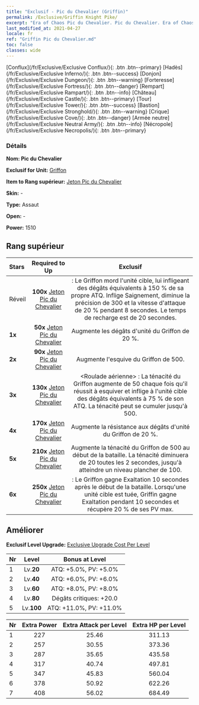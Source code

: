 ```yaml
---
title: "Exclusif - Pic du Chevalier (Griffin)"
permalink: /Exclusive/Griffin Knight Pike/
excerpt: "Era of Chaos Pic du Chevalier. Pic du Chevalier. Era of Chaos Exclusif Pic du Chevalier. Griffon Exclusif."
last_modified_at: 2021-04-27
locale: fr
ref: "Griffin Pic du Chevalier.md"
toc: false
classes: wide
---
```

 [Conflux](/fr/Exclusive/Exclusive Conflux/){: .btn .btn--primary} [Hadès](/fr/Exclusive/Exclusive Inferno/){: .btn .btn--success} [Donjon](/fr/Exclusive/Exclusive Dungeon/){: .btn .btn--warning} [Forteresse](/fr/Exclusive/Exclusive Fortress/){: .btn .btn--danger} [Rempart](/fr/Exclusive/Exclusive Rampart/){: .btn .btn--info} [Château](/fr/Exclusive/Exclusive Castle/){: .btn .btn--primary} [Tour](/fr/Exclusive/Exclusive Tower/){: .btn .btn--success} [Bastion](/fr/Exclusive/Exclusive Stronghold/){: .btn .btn--warning} [Crique](/fr/Exclusive/Exclusive Cove/){: .btn .btn--danger} [Armée neutre](/fr/Exclusive/Exclusive Neutral Army/){: .btn .btn--info} [Nécropole](/fr/Exclusive/Exclusive Necropolis/){: .btn .btn--primary} 

### Détails
 **Nom: Pic du Chevalier** 

 **Exclusif for Unit:** [Griffon](/fr/units/Griffin/) 

 **Item to Rang supérieur:** [Jeton Pic du Chevalier](/ItemsFR/con_916/)

 **Skin:** -

 **Type:** Assaut

 **Open:** -

 **Power:** 1510

## Rang supérieur

  |     Stars    |  Required to Up | Exclusif |
  |:-------------|:---------------:|:---------------:|
  |  Réveil  | **100x** [Jeton Pic du Chevalier](/ItemsFR/con_916/) | <Coup de bec> : Le Griffon mord l'unité cible, lui infligeant des dégâts équivalents à 150 % de sa propre ATQ. Inflige Saignement, diminue la précision de 300 et la vitesse d'attaque de 20 % pendant 8 secondes. Le temps de recharge est de 20 secondes. |
  | **1x** <i class="fas fa-star"/> | **50x** [Jeton Pic du Chevalier](/ItemsFR/con_916/) | Augmente les dégâts d'unité du Griffon de 20 %. |
  | **2x** <i class="fas fa-star"/> | **90x** [Jeton Pic du Chevalier](/ItemsFR/con_916/) | Augmente l'esquive du Griffon de 500. |
  | **3x** <i class="fas fa-star"/> | **130x** [Jeton Pic du Chevalier](/ItemsFR/con_916/) | <Roulade aérienne> : La ténacité du Griffon augmente de 50 chaque fois qu'il réussit à esquiver et inflige à l'unité cible des dégâts équivalents à 75 % de son ATQ. La ténacité peut se cumuler jusqu'à 500. |
  | **4x** <i class="fas fa-star"/> | **170x** [Jeton Pic du Chevalier](/ItemsFR/con_916/) | Augmente la résistance aux dégâts d'unité du Griffon de 20 %. |
  | **5x** <i class="fas fa-star"/> | **210x** [Jeton Pic du Chevalier](/ItemsFR/con_916/) | Augmente la ténacité du Griffon de 500 au début de la bataille. La ténacité diminuera de 20 toutes les 2 secondes, jusqu'à atteindre un niveau plancher de 100. |
  | **6x** <i class="fas fa-star"/> | **250x** [Jeton Pic du Chevalier](/ItemsFR/con_916/) | <Instinct animal> : Le Griffon gagne Exaltation 10 secondes après le début de la bataille. Lorsqu'une unité cible est tuée, Griffin gagne Exaltation pendant 10 secondes et récupère 20 % de ses PV max. |


## Améliorer
 **Exclusif Level Upgrade:** [Exclusive Upgrade Cost Per Level](/Exclusive/ExclusiveUpgradeCostPerLevel/)

  |  Nr  |   Level  | Bonus at Level |
  |:-----|:--------:|:--------------:|
  | 1 | Lv.**20** | ATQ: +5.0%, PV: +5.0% |
  | 2 | Lv.**40** | ATQ: +6.0%, PV: +6.0% |
  | 3 | Lv.**60** | ATQ: +8.0%, PV: +8.0% |
  | 4 | Lv.**80** | Dégâts critiques: +20.0 |
  | 5 | Lv.**100** | ATQ: +11.0%, PV: +11.0% |


  |  Nr  |  Extra Power | Extra Attack per Level | Extra HP per Level |
  |:-----|:--------:|:--------:|:--------:|
  | 1 | 227 | 25.46 | 311.13 |
  | 2 | 257 | 30.55 | 373.36 |
  | 3 | 287 | 35.65 | 435.58 |
  | 4 | 317 | 40.74 | 497.81 |
  | 5 | 347 | 45.83 | 560.04 |
  | 6 | 378 | 50.92 | 622.26 |
  | 7 | 408 | 56.02 | 684.49 |


